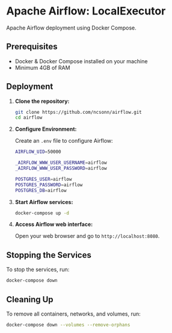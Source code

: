 # Apache Airflow: LocalExecutor

Apache Airflow deployment using Docker Compose.

## Prerequisites

- Docker & Docker Compose installed on your machine
- Minimum 4GB of RAM

## Deployment

1. **Clone the repository:**

    ```sh
    git clone https://github.com/ncsonn/airflow.git
    cd airflow
    ```

2. **Configure Environment:**

    Create an `.env` file to configure Airflow:

    ```sh
    AIRFLOW_UID=50000

    _AIRFLOW_WWW_USER_USERNAME=airflow
    _AIRFLOW_WWW_USER_PASSWORD=airflow

    POSTGRES_USER=airflow
    POSTGRES_PASSWORD=airflow
    POSTGRES_DB=airflow
    ```

3. **Start Airflow services:**

    ```sh
    docker-compose up -d
    ```

4. **Access Airflow web interface:**

    Open your web browser and go to `http://localhost:8080`.

## Stopping the Services

To stop the services, run:

```sh
docker-compose down
```

## Cleaning Up

To remove all containers, networks, and volumes, run:

```sh
docker-compose down --volumes --remove-orphans
```
